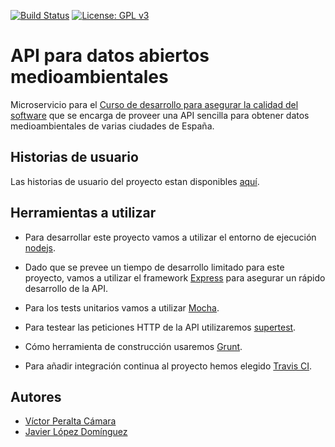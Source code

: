 [![Build Status](https://travis-ci.org/medioambiental-tdd/medioambiental.svg?branch=master)](https://travis-ci.org/medioambiental-tdd/medioambiental) 
[![License: GPL v3](https://img.shields.io/badge/License-GPLv3-blue.svg)](https://www.gnu.org/licenses/gpl-3.0)

# API para datos abiertos medioambientales
Microservicio para el [Curso de desarrollo para asegurar la calidad del software](https://jj.github.io/curso-tdd/) que se encarga de proveer una API sencilla para obtener datos medioambientales de varias ciudades de España.

## Historias de usuario
Las historias de usuario del proyecto estan disponibles [aquí](https://github.com/medioambiental-tdd/medioambiental/blob/master/HU/HU.md).

## Herramientas a utilizar

* Para desarrollar este proyecto vamos a utilizar el entorno de ejecución [nodejs](https://nodejs.org/es/).

* Dado que se prevee un tiempo de desarrollo limitado para este proyecto, vamos a utilizar el framework [Express](https://expressjs.com/es/) para asegurar un rápido desarrollo de la API.

* Para los tests unitarios vamos a utilizar [Mocha](https://mochajs.org/).

* Para testear las peticiones HTTP de la API utilizaremos [supertest](https://github.com/visionmedia/supertest).

* Cómo herramienta de construcción usaremos [Grunt](https://gruntjs.com/).

* Para añadir integración continua al proyecto hemos elegido [Travis CI](https://travis-ci.org/).


## Autores
* [Víctor Peralta Cámara](https://github.com/vperaltac)  
* [Javier López Domínguez](https://github.com/javilecrin)